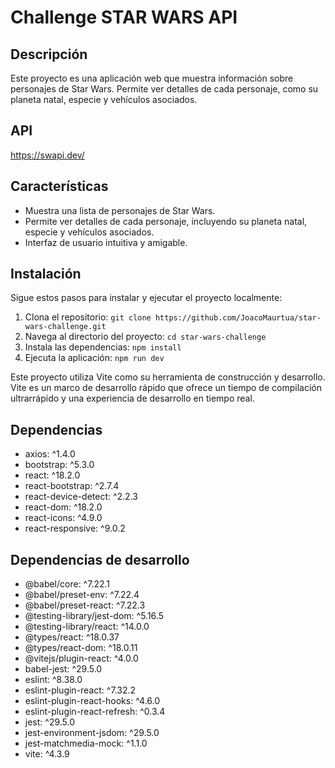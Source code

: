 # Challenge STAR WARS API

## Descripción

Este proyecto es una aplicación web que muestra información sobre personajes de Star Wars. Permite ver detalles de cada personaje, como su planeta natal, especie y vehículos asociados.

## API

https://swapi.dev/

## Características

- Muestra una lista de personajes de Star Wars.
- Permite ver detalles de cada personaje, incluyendo su planeta natal, especie y vehículos asociados.
- Interfaz de usuario intuitiva y amigable.

## Instalación

Sigue estos pasos para instalar y ejecutar el proyecto localmente:

1. Clona el repositorio: `git clone https://github.com/JoacoMaurtua/star-wars-challenge.git`
2. Navega al directorio del proyecto: `cd star-wars-challenge`
3. Instala las dependencias: `npm install`
4. Ejecuta la aplicación: `npm run dev`

Este proyecto utiliza Vite como su herramienta de construcción y desarrollo. Vite es un marco de desarrollo rápido que ofrece un tiempo de compilación ultrarrápido y una experiencia de desarrollo en tiempo real.

## Dependencias

- axios: ^1.4.0
- bootstrap: ^5.3.0
- react: ^18.2.0
- react-bootstrap: ^2.7.4
- react-device-detect: ^2.2.3
- react-dom: ^18.2.0
- react-icons: ^4.9.0
- react-responsive: ^9.0.2

## Dependencias de desarrollo

- @babel/core: ^7.22.1
- @babel/preset-env: ^7.22.4
- @babel/preset-react: ^7.22.3
- @testing-library/jest-dom: ^5.16.5
- @testing-library/react: ^14.0.0
- @types/react: ^18.0.37
- @types/react-dom: ^18.0.11
- @vitejs/plugin-react: ^4.0.0
- babel-jest: ^29.5.0
- eslint: ^8.38.0
- eslint-plugin-react: ^7.32.2
- eslint-plugin-react-hooks: ^4.6.0
- eslint-plugin-react-refresh: ^0.3.4
- jest: ^29.5.0
- jest-environment-jsdom: ^29.5.0
- jest-matchmedia-mock: ^1.1.0
- vite: ^4.3.9

